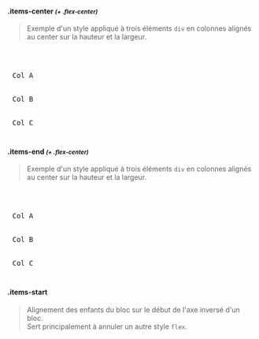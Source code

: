 #### .items-center <small><em>(+ .flex-center)</em></small>

> Exemple d'un style appliqué à trois éléments `div` en colonnes alignés au center sur la hauteur et la largeur.

<pre class="docsify-example">
  <div class="flex-columns items-center flex-center" style="height:150px;">
    <div style="margin:0 10px;">Col A</div>
    <div style="margin:0 10px;">Col B</div>
    <div style="margin:0 10px;">Col C</div>
  </div>
</pre>

#### .items-end <small><em>(+ .flex-center)</em></small>

> Exemple d'un style appliqué à trois éléments `div` en colonnes alignés au center sur la hauteur et la largeur.

<pre class="docsify-example">
  <div class="flex-columns items-end flex-center" style="height:150px;">
    <div style="margin:0 10px;">Col A</div>
    <div style="margin:0 10px;">Col B</div>
    <div style="margin:0 10px;">Col C</div>
  </div>
</pre>

#### .items-start

> Alignement des enfants du bloc sur le début de l'axe inversé d'un bloc.<br>
> Sert principalement à annuler un autre style `flex`.
